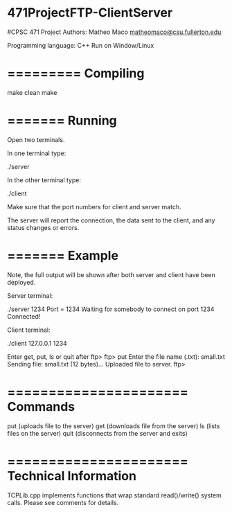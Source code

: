 # 471ProjectFTP-ClientServer


#CPSC 471 Project 
Authors:
Matheo Maco matheomaco@csu.fullerton.edu

Programming language: C++
Run on Window/Linux

=========
Compiling
=========

make clean
make

=======
Running
=======

Open two terminals.

In one terminal type:

./server <PORT NUMBER>

In the other terminal type:

./client <SERVER IP> <PORT NUMBER>

Make sure that the port numbers for
client and server match.

The server will report the connection,
the data sent to the client, and any
status changes or errors.

=======
Example
=======

Note, the full output will be shown
after both server and client have been
deployed.

Server terminal:

./server 1234
Port  = 1234
Waiting for somebody to connect on port 1234
Connected!


Client terminal:

./client 127.0.0.1 1234

Enter get, put, ls or quit after ftp>
ftp> put
Enter the file name (.txt): small.txt
Sending file: small.txt (12 bytes)...
Uploaded file to server.
ftp>

======================
Commands 
======================
put <filename> (uploads file <file name> to the server)
get <filename> (downloads file <file name> from the server)
ls (lists files on the server)
quit (disconnects from the server and exits)

======================
Technical Information
======================

TCPLib.cpp implements functions that wrap standard read()/write()
system calls. Please see comments for details. 
